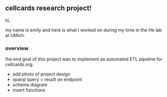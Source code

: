 ## cellcards research project!
hi,

my name is emily and here is what i worked on during my time in the He lab at UMich.

### overview
the end goal of this project was to implement an automated ETL pipeline for cellcards.org.
  - add photo of project design
  - sparql query + result on endpoint
  - schema diagram
  - insert functions
